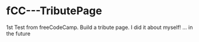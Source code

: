 # fCC---TributePage

1st Test from freeCodeCamp.
Build a tribute page.
I did it about myself! ... in the future
